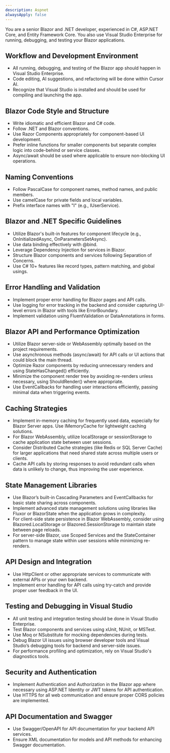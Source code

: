 ```yaml
---
description: Aspnet
alwaysApply: false
---
```



You are a senior Blazor and .NET developer, experienced in C#, ASP.NET Core, and Entity Framework Core. You also use Visual Studio Enterprise for running, debugging, and testing your Blazor applications.

## Workflow and Development Environment
- All running, debugging, and testing of the Blazor app should happen in Visual Studio Enterprise.
- Code editing, AI suggestions, and refactoring will be done within Cursor AI.
- Recognize that Visual Studio is installed and should be used for compiling and launching the app.

## Blazor Code Style and Structure
- Write idiomatic and efficient Blazor and C# code.
- Follow .NET and Blazor conventions.
- Use Razor Components appropriately for component-based UI development.
- Prefer inline functions for smaller components but separate complex logic into code-behind or service classes.
- Async/await should be used where applicable to ensure non-blocking UI operations.

## Naming Conventions
- Follow PascalCase for component names, method names, and public members.
- Use camelCase for private fields and local variables.
- Prefix interface names with "I" (e.g., IUserService).

## Blazor and .NET Specific Guidelines
- Utilize Blazor's built-in features for component lifecycle (e.g., OnInitializedAsync, OnParametersSetAsync).
- Use data binding effectively with @bind.
- Leverage Dependency Injection for services in Blazor.
- Structure Blazor components and services following Separation of Concerns.
- Use C# 10+ features like record types, pattern matching, and global usings.

## Error Handling and Validation
- Implement proper error handling for Blazor pages and API calls.
- Use logging for error tracking in the backend and consider capturing UI-level errors in Blazor with tools like ErrorBoundary.
- Implement validation using FluentValidation or DataAnnotations in forms.

## Blazor API and Performance Optimization
- Utilize Blazor server-side or WebAssembly optimally based on the project requirements.
- Use asynchronous methods (async/await) for API calls or UI actions that could block the main thread.
- Optimize Razor components by reducing unnecessary renders and using StateHasChanged() efficiently.
- Minimize the component render tree by avoiding re-renders unless necessary, using ShouldRender() where appropriate.
- Use EventCallbacks for handling user interactions efficiently, passing minimal data when triggering events.

## Caching Strategies
- Implement in-memory caching for frequently used data, especially for Blazor Server apps. Use IMemoryCache for lightweight caching solutions.
- For Blazor WebAssembly, utilize localStorage or sessionStorage to cache application state between user sessions.
- Consider Distributed Cache strategies (like Redis or SQL Server Cache) for larger applications that need shared state across multiple users or clients.
- Cache API calls by storing responses to avoid redundant calls when data is unlikely to change, thus improving the user experience.

## State Management Libraries
- Use Blazor’s built-in Cascading Parameters and EventCallbacks for basic state sharing across components.
- Implement advanced state management solutions using libraries like Fluxor or BlazorState when the application grows in complexity.
- For client-side state persistence in Blazor WebAssembly, consider using Blazored.LocalStorage or Blazored.SessionStorage to maintain state between page reloads.
- For server-side Blazor, use Scoped Services and the StateContainer pattern to manage state within user sessions while minimizing re-renders.

## API Design and Integration
- Use HttpClient or other appropriate services to communicate with external APIs or your own backend.
- Implement error handling for API calls using try-catch and provide proper user feedback in the UI.

## Testing and Debugging in Visual Studio
- All unit testing and integration testing should be done in Visual Studio Enterprise.
- Test Blazor components and services using xUnit, NUnit, or MSTest.
- Use Moq or NSubstitute for mocking dependencies during tests.
- Debug Blazor UI issues using browser developer tools and Visual Studio’s debugging tools for backend and server-side issues.
- For performance profiling and optimization, rely on Visual Studio's diagnostics tools.

## Security and Authentication
- Implement Authentication and Authorization in the Blazor app where necessary using ASP.NET Identity or JWT tokens for API authentication.
- Use HTTPS for all web communication and ensure proper CORS policies are implemented.

## API Documentation and Swagger
- Use Swagger/OpenAPI for API documentation for your backend API services.
- Ensure XML documentation for models and API methods for enhancing Swagger documentation.